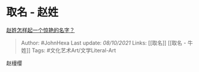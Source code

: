 # 取名 - 赵姓
[赵姓怎样起一个惊艳的名字？](https://www.zhihu.com/question/326746885/answer/2157850328)

> Author: #JohnHexa 
Last update: *08/10/2021* 
Links: [[取名]] [[取名 - 牛姓]]
Tags:  #文化艺术Art/文学Literal-Art 

赵缦缨